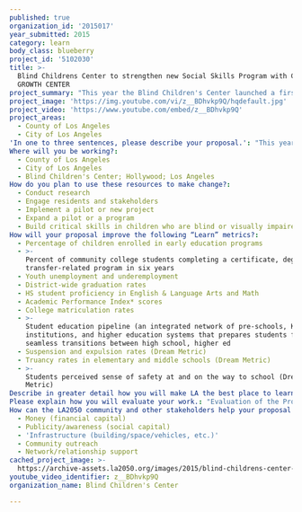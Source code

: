 ```yaml
---
published: true
organization_id: '2015017'
year_submitted: 2015
category: learn
body_class: blueberry
project_id: '5102030'
title: >-
  Blind Childrens Center to strengthen new Social Skills Program with CREATIVE
  GROWTH CENTER
project_summary: "This year the Blind Children's Center launched a first-of-its-kind, 3-Year Social Skills Program to specifically address the socio-emotional needs of children who are blind or visually impaired.\r\n\r\nWe aim to build a new Creative Growth Center, consisting of a new playhouse, upgraded lunch area and new sensory garden equipped with adaptive equipment, educational games, and engaging devices to support the development of critical social skills in our students who are blind or visually impaired."
project_image: 'https://img.youtube.com/vi/z__BDhvkp9Q/hqdefault.jpg'
project_video: 'https://www.youtube.com/embed/z__BDhvkp9Q'
project_areas:
  - County of Los Angeles
  - City of Los Angeles
'In one to three sentences, please describe your proposal.': "This year the Blind Children's Center launched a first-of-its-kind, 3-Year Social Skills Program to specifically address the socio-emotional needs of children who are blind or visually impaired.\r\n\r\nWe aim to build a new Creative Growth Center, consisting of a new playhouse, upgraded lunch area and new sensory garden equipped with adaptive equipment, educational games, and engaging devices to support the development of critical social skills in our students who are blind or visually impaired."
Where will you be working?:
  - County of Los Angeles
  - City of Los Angeles
  - Blind Children's Center; Hollywood; Los Angeles
How do you plan to use these resources to make change?:
  - Conduct research
  - Engage residents and stakeholders
  - Implement a pilot or new project
  - Expand a pilot or a program
  - Build critical skills in children who are blind or visually impaired
How will your proposal improve the following “Learn” metrics?:
  - Percentage of children enrolled in early education programs
  - >-
    Percent of community college students completing a certificate, degree, or
    transfer-related program in six years
  - Youth unemployment and underemployment
  - District-wide graduation rates
  - HS student proficiency in English & Language Arts and Math
  - Academic Performance Index* scores
  - College matriculation rates
  - >-
    Student education pipeline (an integrated network of pre-schools, K-12
    institutions, and higher education systems that prepares students for
    seamless transitions between high school, higher ed
  - Suspension and expulsion rates (Dream Metric)
  - Truancy rates in elementary and middle schools (Dream Metric)
  - >-
    Students perceived sense of safety at and on the way to school (Dream
    Metric)
Describe in greater detail how you will make LA the best place to learn.: "A good deal of research and concentration has gone into building best practices and curriculum for early childhood social skills curriculum. However, as a low incidence population, infants who are visually impaired have gone ignored as a group that needs its own dedicated curriculum to steer a healthy life from the earliest days. \r\n\r\nBlind Children’s Center, as a model program and leader in the field, is launching a 3-year Social Skills Pilot Program, with the ultimate goal of producing a social skills curriculum specifically tailored for infants and young children who are blind or visually impaired, both within our four walls and beyond. \r\n\r\nThe 3-Year Pilot will culminate in the release of a “Social Skills Curriculum Kit” which will be made available to parents, educators and schools around the United States and throughout the world. The activities within the proposed Creative Growth Center will augment and solidify project results and help build strategy for future exploration in the area.\r\n\r\nJust as academic adaptations need to be made for our students who are visually impaired (such as Brailling reading materials), we have found that social skills adaptations must be made, too. Research reveals that as much as 90% of what human beings learn is acquired through sight. Students who have limited or no vision must acquire skills and learn concepts through different methods — such as touch in the case of reading and writing using the Braille code.\r\n\r\nResearch has found that young people who are visually impaired show a disproportionate propensity toward teenage depression. Evidence indicates that youth may experience isolation due to lack of effective social skills to build healthy bonds and relationships with peers. At a very social time where cliques are forming and children can be exclusionary, young people who are visually impaired often feel left on the outside, without the ability to look in. \r\n\r\nBest practices indicate that the early years are essential for establishing skills and learning readiness. As our program has long been based on full-inclusion, our school is a wonderful place to build the framework for a new curriculum which will allow children who are visually impaired to thrive in the sighted world all around them. It is our goal to continue to expand our presence in the community and make Los Angeles the very best place in the world for children who are blind or visually impaired to grow, learn and become happy, productive adults."
Please explain how you will evaluate your work.: "Evaluation of the Program is the responsibility of the Center’s Director of Education and Family Services, Fernanda Armenta-Schmitt, Ph.D., who has been employed at the Center for 28 years. Dr. Armenta-Schmitt has extensive experience in the arena of early intervention and serving families of young children with significant disabilities, and has authored several publications dedicated to serving families with diverse backgrounds and needs.\r\n\r\nShe and the Center's specialists and teachers collaborate to develop a Specialized Education Plan for each student and their family. The preschool children’s progress is measured annually using The Oregon Project which is the standard assessment tool for visually impaired children. The Kindergarten through 2nd Grade students receive regular report cards which are reviewed through standard K-2 curriculum guidelines. Parents’ progress is measured on a regular basis, through interviews and questionnaires. "
How can the LA2050 community and other stakeholders help your proposal succeed?:
  - Money (financial capital)
  - Publicity/awareness (social capital)
  - 'Infrastructure (building/space/vehicles, etc.)'
  - Community outreach
  - Network/relationship support
cached_project_image: >-
  https://archive-assets.la2050.org/images/2015/blind-childrens-center-to-strengthen-new-social-skills-program-with-creative-growth-center/img.youtube.com/vi/z__BDhvkp9Q/hqdefault.jpg
youtube_video_identifier: z__BDhvkp9Q
organization_name: Blind Children's Center

---
```


